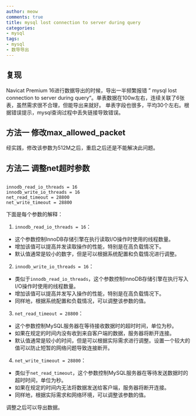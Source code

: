 ```yaml
---
author: meow
comments: true
title: mysql lost connection to server during query
categories:
- mysql
tags:
- mysql
- 数导导出
---
```

## 复现
Navicat Premium 16进行数据导出的时候，导出一半频繁报错 ” mysql lost connection to server during query“。单表数据在100w左右，连续关联了6张表，虽然需求很不合理，但能导出来就好。
单表字段也很多，平均30个左右。根据错误提示，mysql查询过程中丢失链接导致错误。

## 方法一 修改max_allowed_packet

经实践，修改该参数为512M之后，重启之后还是不能解决此问题。

## 方法二 调整net超时参数

```

innodb_read_io_threads = 16
innodb_write_io_threads = 16
net_read_timeout = 28800
net_write_timeout = 28800

```

下面是每个参数的解释：

1. `innodb_read_io_threads = 16`：
  - 这个参数控制InnoDB存储引擎在执行读取I/O操作时使用的线程数量。
  - 增加该值可以提高并发读取操作的性能，特别是在高负载情况下。
  - 默认值通常是较小的数字，但是可以根据系统配置和负载情况进行调整。

2. `innodb_write_io_threads = 16`：
  - 类似于`innodb_read_io_threads`，这个参数控制InnoDB存储引擎在执行写入I/O操作时使用的线程数量。
  - 增加该值可以提高并发写入操作的性能，特别是在高负载情况下。
  - 同样地，根据系统配置和负载情况，可以调整该参数的值。

3. `net_read_timeout = 28800`：
  - 这个参数控制MySQL服务器在等待接收数据时的超时时间，单位为秒。
  - 如果在规定的时间内没有收到来自客户端的数据，服务器将断开连接。
  - 默认值通常是较小的时间，但是可以根据实际需求进行调整。设置一个较大的值可以防止短暂的网络问题导致连接断开。

4. `net_write_timeout = 28800`：
  - 类似于`net_read_timeout`，这个参数控制MySQL服务器在等待发送数据时的超时时间，单位为秒。
  - 如果在规定的时间内无法将数据发送给客户端，服务器将断开连接。
  - 同样地，根据实际需求和网络环境，可以调整该参数的值。

调整之后可以导出数据。
